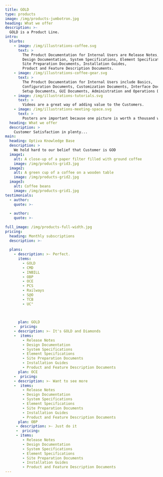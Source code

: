 ```yaml
---
title: GOLD
type: products
image: /img/products-jumbotron.jpg
heading: What we offer
description: >-
  GOLD is a Product Line.
intro:
  blurbs:
    - image: /img/illustrations-coffee.svg
      text: >
        The Product Documentation for Internal Users are Release Notes, 
        Design Documentation, System Specifications, Element Specifications, 
        Site Preparation Documents, Installation Guides, 
        Product and Feature Description Documents.
    - image: /img/illustrations-coffee-gear.svg
      text: >
        The Product Documentation for Internal Users include Basics, 
        Configuration Documents, Customization Documents, Interface Documents, 
        Setup Documents, GUI Documents, Administration and Operations Documentation.
    - image: /img/illustrations-tutorials.svg
      text: >
        Videos are a great way of adding value to the Customers.
    - image: /img/illustrations-meeting-space.svg
      text: >
        Posters are important because one picture is worth a thousand words.
  heading: What we offer
  description: >
    Customer Satisfaction in plenty...
main:
  heading: Optiva Knowledge Base
  description: >
    We hold hard to our belief that Customer is GOD
  image1:
    alt: A close-up of a paper filter filled with ground coffee
    image: /img/products-grid3.jpg
  image2:
    alt: A green cup of a coffee on a wooden table
    image: /img/products-grid2.jpg
  image3:
    alt: Coffee beans
    image: /img/products-grid1.jpg
testimonials:
  - author: 
    quote: >-
      
  - author: 
    quote: >-
      
full_image: /img/products-full-width.jpg
pricing:
  heading: Monthly subscriptions
  description: >-
    
  plans:
    - description: >- Perfect.
      items:
        - GOLD
        - CMD
        - INBILL
        - OBP
        - OCE
        - PCS
        - Railways
        - S@O
        - TCB
        - UC"
        
        
        
      plan: GOLD
    -  pricing: 
    - description: >- It's GOLD and Diamonds
    -  items:
        - Release Notes
        - Design Documentation
        - System Specifications
        - Element Specifications
        - Site Preparation Documents
        - Installation Guides
        - Product and Feature Description Documents
      plan: OCE
    -  pricing:
    - description: >- Want to see more
    -  items:
        - Release Notes
        - Design Documentation
        - System Specifications
        - Element Specifications
        - Site Preparation Documents
        - Installation Guides
        - Product and Feature Description Documents
      plan: OBP
     - description: >- Just do it
     -  pricing:
     - items:
        - Release Notes
        - Design Documentation
        - System Specifications
        - Element Specifications
        - Site Preparation Documents
        - Installation Guides
        - Product and Feature Description Documents
---
```



